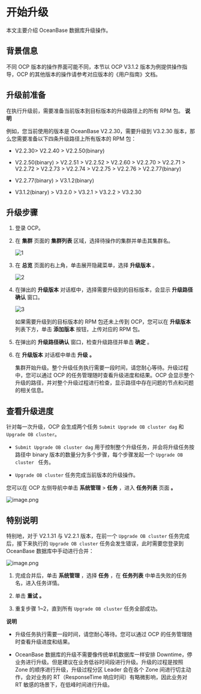 开始升级 
=========================

本文主要介绍 OceanBase 数据库升级操作。

背景信息 
-------------------------

不同 OCP 版本的操作界面可能不同，本节以 OCP V3.1.2 版本为例提供操作指导，OCP 的其他版本的操作请参考对应版本的《用户指南》文档。

升级前准备 
--------------------------

在执行升级前，需要准备当前版本到目标版本的升级路径上的所有 RPM 包。
**说明**



例如，您当前使用的版本是 OceanBase V2.2.30，需要升级到 V3.2.30 版本，那么您需要准备以下四条升级路径上所有版本的 RPM 包：

* V2.2.30\> V2.2.40 \> V2.2.50(binary)

  

* V2.2.50(binary) \> V2.2.51 \> V2.2.52 \> V2.2.60 \> V2.2.70 \> V2.2.71 \> V2.2.72 \> V2.2.73 \> V2.2.74 \> V2.2.75 \> V2.2.76 \> V2.2.77(binary)

  

* V2.2.77(binary) \> V3.1.2(binary)

  

* V3.1.2(binary) \> V3.2.0 \> V3.2.1 \> V3.2.2 \> V3.2.30

  




升级步骤 
-------------------------

1. 登录 OCP。

   

2. 在 **集群** 页面的 **集群列表** 区域，选择待操作的集群并单击其集群名。

   ![1](https://help-static-aliyun-doc.aliyuncs.com/assets/img/zh-CN/0761968461/p424857.png)
   

3. 在 **总览** 页面的右上角，单击展开隐藏菜单，选择 **升级版本** 。

   ![2](https://help-static-aliyun-doc.aliyuncs.com/assets/img/zh-CN/0761968461/p424879.png)
   

4. 在弹出的 **升级版本** 对话框中，选择需要升级到的目标版本，会显示 **升级路径确认** 窗口。

   ![3](https://help-static-aliyun-doc.aliyuncs.com/assets/img/zh-CN/1761968461/p424872.png)

   如果需要升级到的目标版本的 RPM 包还未上传到 OCP，您可以在 **升级版本** 列表下方，单击 **添加版本** 按钮，上传对应的 RPM 包。
   

5. 在弹出的 **升级路径确认** 窗口，检查升级路径并单击 **确定** 。

   

6. 在 **升级版本** 对话框中单击 **升级** **。** 

   集群开始升级。整个升级任务执行需要一段时间，请您耐心等待。升级过程中，您可以通过 OCP 的任务管理随时查看升级进度和结果。OCP 会显示整个升级的路径，并对整个升级过程进行检查，显示路径中存在问题的节点和问题的相关信息。
   




查看升级进度 
---------------------------

针对每一次升级，OCP 会生成两个任务 `Submit Upgrade OB cluster dag` 和 `Upgrade OB cluster`。

* `Submit Upgrade OB cluster dag` 用于控制整个升级任务，并会将升级任务按路径中 binary 版本的数量分为多个步骤，每个步骤发起一个 `Upgrade OB cluster ` 任务。

* `Upgrade OB cluster` 任务完成当前版本的升级操作。




您可以在 OCP 左侧导航中单击 **系统管理** \> **任务** ，进入 **任务列表** 页面 **。** 

![image.png](https://help-static-aliyun-doc.aliyuncs.com/assets/img/zh-CN/9227721061/p170935.png "image.png")



特别说明 
-------------------------

特别地，对于 V2.1.31 与 V2.2.1 版本，在前一个 `Upgrade OB cluster` 任务完成后，接下来执行的 `Upgrade OB cluster` 任务会发生错误，此时需要您登录到 OceanBase 数据库中手动进行合并：



![image.png](https://help-static-aliyun-doc.aliyuncs.com/assets/img/zh-CN/9227721061/p170936.png "image.png")

1. 完成合并后，单击 **系统管理** ，选择 **任务** ，在 **任务列表** 中单击失败的任务名，进入任务详情。

   

2. 单击 **重试** **。**

   

3. 重复步骤 1\~2，直到所有 `Upgrade OB cluster` 任务全部成功。

   



**说明**



* 升级任务执行需要一段时间，请您耐心等待。您可以通过 OCP 的任务管理随时查看升级进度和结果。

  

* OceanBase 数据库的升级不需要像传统单机数据库一样安排 Downtime，停业务进行升级。但是建议在业务低谷时间段进行升级。升级的过程是按照 Zone 的顺序进行升级，升级过程分区 Leader 会在各个 Zone 间进行切主动作，会对业务的 RT（ResponseTime 响应时间）有略微影响，因此业务对 RT 敏感的场景下，在低峰时间进行升级。

  




